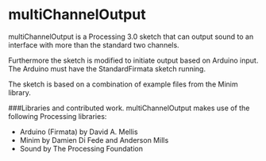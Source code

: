 multiChannelOutput
===========
multiChannelOutput is a Processing 3.0 sketch that can output sound to an interface with more than the standard two channels.

Furthermore the sketch is modified to initiate output based on Arduino input. The Arduino must have the StandardFirmata sketch running.

The sketch is based on a combination of example files from the Minim library.

###Libraries and contributed work.
multiChannelOutput makes use of the following Processing libraries:
* Arduino (Firmata) by David A. Mellis
* Minim by Damien Di Fede and Anderson Mills
* Sound by The Processing Foundation